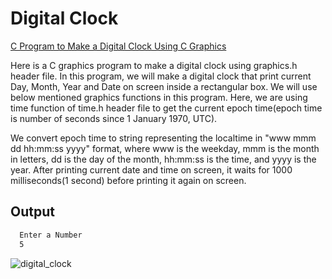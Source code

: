 # Digital Clock

[C Program to Make a Digital Clock Using C Graphics](https://www.techcrashcourse.com/2015/08/c-program-make-digital-clock-using-graphics.html)

Here is a C graphics program to make a digital clock using graphics.h header file. In this program, we will make a digital clock that print current Day, Month, Year and Date on screen inside a rectangular box. We will use below mentioned graphics functions in this program. Here, we are using time function of time.h header file to get the current epoch time(epoch time is number of seconds since 1 January 1970, UTC).

We convert epoch time to string representing the localtime in "www mmm dd hh:mm:ss yyyy" format, where www is the weekday, mmm is the month in letters, dd is the day of the month, hh:mm:ss is the time, and yyyy is the year. After printing current date and time on screen, it waits for 1000 milliseconds(1 second) before printing it again on screen.

## Output

```bash
  Enter a Number
  5
```

![digital_clock](https://user-images.githubusercontent.com/46064269/235937757-35b7523f-86f6-4b65-b933-3d252d056604.gif)
